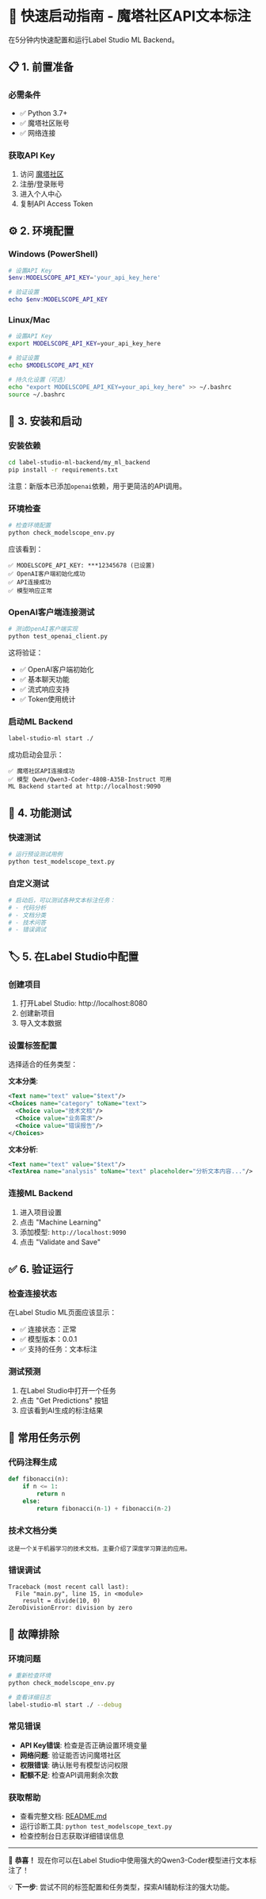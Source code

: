 # 🚀 快速启动指南 - 魔塔社区API文本标注

在5分钟内快速配置和运行Label Studio ML Backend。

## 📋 1. 前置准备

### 必需条件
- ✅ Python 3.7+
- ✅ 魔塔社区账号
- ✅ 网络连接

### 获取API Key
1. 访问 [魔塔社区](https://www.modelscope.cn/)
2. 注册/登录账号
3. 进入个人中心
4. 复制API Access Token

## ⚙️ 2. 环境配置

### Windows (PowerShell)
```powershell
# 设置API Key
$env:MODELSCOPE_API_KEY='your_api_key_here'

# 验证设置
echo $env:MODELSCOPE_API_KEY
```

### Linux/Mac
```bash
# 设置API Key
export MODELSCOPE_API_KEY=your_api_key_here

# 验证设置
echo $MODELSCOPE_API_KEY

# 持久化设置（可选）
echo "export MODELSCOPE_API_KEY=your_api_key_here" >> ~/.bashrc
source ~/.bashrc
```

## 🔧 3. 安装和启动

### 安装依赖
```bash
cd label-studio-ml-backend/my_ml_backend
pip install -r requirements.txt
```

注意：新版本已添加`openai`依赖，用于更简洁的API调用。

### 环境检查
```bash
# 检查环境配置
python check_modelscope_env.py
```

应该看到：
```
✅ MODELSCOPE_API_KEY: ***12345678 (已设置)
✅ OpenAI客户端初始化成功
✅ API连接成功
✅ 模型响应正常
```

### OpenAI客户端连接测试
```bash
# 测试OpenAI客户端实现
python test_openai_client.py
```

这将验证：
- ✅ OpenAI客户端初始化
- ✅ 基本聊天功能
- ✅ 流式响应支持
- ✅ Token使用统计

### 启动ML Backend
```bash
label-studio-ml start ./
```

成功启动会显示：
```
✅ 魔塔社区API连接成功
✅ 模型 Qwen/Qwen3-Coder-480B-A35B-Instruct 可用
ML Backend started at http://localhost:9090
```

## 🧪 4. 功能测试

### 快速测试
```bash
# 运行预设测试用例
python test_modelscope_text.py
```

### 自定义测试
```bash
# 启动后，可以测试各种文本标注任务：
# - 代码分析
# - 文档分类  
# - 技术问答
# - 错误调试
```

## 🏷️ 5. 在Label Studio中配置

### 创建项目
1. 打开Label Studio: http://localhost:8080
2. 创建新项目
3. 导入文本数据

### 设置标签配置
选择适合的任务类型：

**文本分类**:
```xml
<Text name="text" value="$text"/>
<Choices name="category" toName="text">
  <Choice value="技术文档"/>
  <Choice value="业务需求"/>
  <Choice value="错误报告"/>
</Choices>
```

**文本分析**:
```xml
<Text name="text" value="$text"/>
<TextArea name="analysis" toName="text" placeholder="分析文本内容..."/>
```

### 连接ML Backend
1. 进入项目设置
2. 点击 "Machine Learning"
3. 添加模型: `http://localhost:9090`
4. 点击 "Validate and Save"

## ✅ 6. 验证运行

### 检查连接状态
在Label Studio ML页面应该显示：
- ✅ 连接状态：正常
- ✅ 模型版本：0.0.1
- ✅ 支持的任务：文本标注

### 测试预测
1. 在Label Studio中打开一个任务
2. 点击 "Get Predictions" 按钮
3. 应该看到AI生成的标注结果

## 🎯 常用任务示例

### 代码注释生成
```python
def fibonacci(n):
    if n <= 1:
        return n
    else:
        return fibonacci(n-1) + fibonacci(n-2)
```

### 技术文档分类
```
这是一个关于机器学习的技术文档，主要介绍了深度学习算法的应用。
```

### 错误调试
```
Traceback (most recent call last):
  File "main.py", line 15, in <module>
    result = divide(10, 0)
ZeroDivisionError: division by zero
```

## 🚨 故障排除

### 环境问题
```bash
# 重新检查环境
python check_modelscope_env.py

# 查看详细日志
label-studio-ml start ./ --debug
```

### 常见错误
- **API Key错误**: 检查是否正确设置环境变量
- **网络问题**: 验证能否访问魔塔社区
- **权限错误**: 确认账号有模型访问权限
- **配额不足**: 检查API调用剩余次数

### 获取帮助
- 查看完整文档: [README.md](README.md)
- 运行诊断工具: `python test_modelscope_text.py`
- 检查控制台日志获取详细错误信息

---

🎉 **恭喜！** 现在你可以在Label Studio中使用强大的Qwen3-Coder模型进行文本标注了！

💡 **下一步**: 尝试不同的标签配置和任务类型，探索AI辅助标注的强大功能。